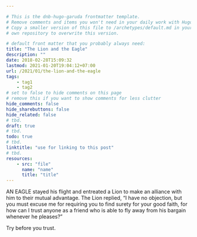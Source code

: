 ```yaml
---

# This is the dnb-hugo-garuda frontmatter template. 
# Remove comments and items you won't need in your daily work with Hugo.
# Copy a smaller version of this file to /archetypes/default.md in your
# own repository to overwrite this version.

# default front matter that you probably always need:
title: "The Lion and the Eagle"
description: ""
date: 2018-02-28T15:09:32
lastmod: 2021-01-20T19:04:12+07:00
url: /2021/01/the-lion-and-the-eagle
tags:
    - tag1
    - tag2
# set to false to hide comments on this page
# remove this if you want to show comments for less clutter
hide_comments: false
hide_sharebuttons: false
hide_related: false
# tbd.
draft: true
# tbd.
todo: true
# tbd.
linktitle: "use for linking to this post"
# tbd.
resources:
    - src: "file"
      name: "name"
      title: "title"
---
```

AN EAGLE stayed his flight and entreated a Lion to make an alliance with him to their mutual advantage. The Lion replied, “I have no objection, but you must excuse me for requiring you to find surety for your good faith, for how can I trust anyone as a friend who is able to fly away from his bargain whenever he pleases?”

Try before you trust.


